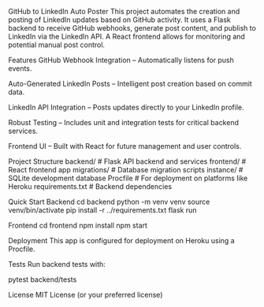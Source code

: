 GitHub to LinkedIn Auto Poster
This project automates the creation and posting of LinkedIn updates based on GitHub activity. It uses a Flask backend to receive GitHub webhooks, generate post content, and publish to LinkedIn via the LinkedIn API. A React frontend allows for monitoring and potential manual post control.

Features
GitHub Webhook Integration – Automatically listens for push events.

Auto-Generated LinkedIn Posts – Intelligent post creation based on commit data.

LinkedIn API Integration – Posts updates directly to your LinkedIn profile.

Robust Testing – Includes unit and integration tests for critical backend services.

Frontend UI – Built with React for future management and user controls.

Project Structure
backend/ # Flask API backend and services
frontend/ # React frontend app
migrations/ # Database migration scripts
instance/ # SQLite development database
Procfile # For deployment on platforms like Heroku
requirements.txt # Backend dependencies

Quick Start
Backend
cd backend
python -m venv venv
source venv/bin/activate
pip install -r ../requirements.txt
flask run

Frontend
cd frontend
npm install
npm start

Deployment
This app is configured for deployment on Heroku using a Procfile.

Tests
Run backend tests with:

pytest backend/tests

License
MIT License (or your preferred license)